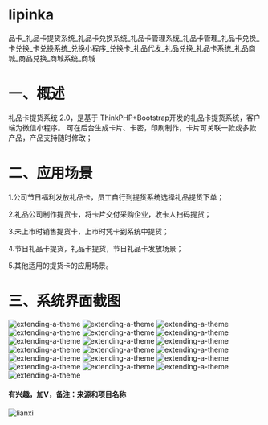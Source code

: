 # lipinka
品卡_礼品卡提货系统_礼品卡兑换系统_礼品卡管理系统_礼品卡管理_礼品卡兑换_卡兑换_卡兑换系统_兑换小程序_兑换卡_礼品代发_礼品兑换_礼品卡系统_礼品商城_商品兑换_商城系统_商城

# 一、概述

 礼品卡提货系统 2.0，是基于 ThinkPHP+Bootstrap开发的礼品卡提货系统，客户端为微信小程序。
 可在后台生成卡片、卡密，印刷制作，卡片可关联一款或多款产品，产品支持随时修改；

# 二、应用场景

1.公司节日福利发放礼品卡，员工自行到提货系统选择礼品提货下单；

2.礼品公司制作提货卡，将卡片交付采购企业，收卡人扫码提货；

3.未上市时销售提货卡，上市时凭卡到系统中提货；

4.节日礼品卡提货，礼品卡提货，节日礼品卡发放场景；

5.其他适用的提货卡的应用场景。

# 三、系统界面截图

![extending-a-theme](/000.png)
![extending-a-theme](/001.png)
![extending-a-theme](/002.png)
![extending-a-theme](/003.png)
![extending-a-theme](/01.png)
![extending-a-theme](/02.png)
![extending-a-theme](/03.png)
![extending-a-theme](/04.png)
![extending-a-theme](/05.png)
![extending-a-theme](/06.png)
![extending-a-theme](/07.png)
![extending-a-theme](/08.png)
![extending-a-theme](/09.png)
![extending-a-theme](/10.png)
![extending-a-theme](/11.png)
![extending-a-theme](/12.png)
![extending-a-theme](/13.png)
![extending-a-theme](/14.png)
![extending-a-theme](/15.png)

#### 有兴趣，加V，备注：来源和项目名称

![lianxi](https://github.com/user-attachments/assets/79fe2cf2-89c9-4be3-a4a7-abd246385743)


